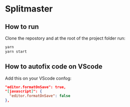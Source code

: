 # Splitmaster

## How to run

Clone the repostory and at the root of the project folder run:

```sh
yarn
yarn start
```

## How to autofix code on VScode

Add this on your VScode confog:

```json
"editor.formatOnSave": true,
"[javascript]": {
  "editor.formatOnSave": false
},
```
